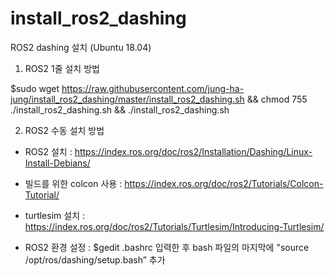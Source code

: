 # install_ros2_dashing

ROS2 dashing 설치 (Ubuntu 18.04)

1)	ROS2 1줄 설치 방법 

$sudo wget https://raw.githubusercontent.com/jung-ha-jung/install_ros2_dashing/master/install_ros2_dashing.sh && chmod 755 ./install_ros2_dashing.sh && ./install_ros2_dashing.sh


2)	ROS2 수동 설치 방법

-	ROS2 설치 : https://index.ros.org/doc/ros2/Installation/Dashing/Linux-Install-Debians/

-	빌드를 위한 colcon 사용 : https://index.ros.org/doc/ros2/Tutorials/Colcon-Tutorial/

-	turtlesim 설치 : https://index.ros.org/doc/ros2/Tutorials/Turtlesim/Introducing-Turtlesim/

-	ROS2 환경 설정 : $gedit .bashrc 입력한 후 bash 파일의 마지막에 "source /opt/ros/dashing/setup.bash” 추가
